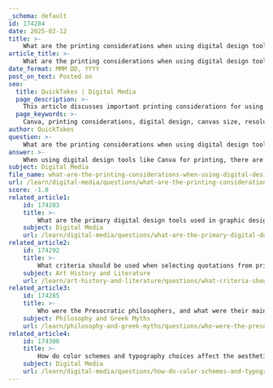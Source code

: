 ```yaml
---
_schema: default
id: 174284
date: 2025-02-12
title: >-
    What are the printing considerations when using digital design tools like Canva?
article_title: >-
    What are the printing considerations when using digital design tools like Canva?
date_format: MMM DD, YYYY
post_on_text: Posted on
seo:
  title: QuickTakes | Digital Media
  page_description: >-
    This article discusses important printing considerations for using digital design tools like Canva, covering aspects such as canvas size, resolution, color mode, file formats, image quality, font compatibility, alignment, and common printing issues.
  page_keywords: >-
    Canva, printing considerations, digital design, canvas size, resolution, color mode, RGB, CMYK, file format, PDF, image quality, fonts, alignment, layout, printing issues, collaboration
author: QuickTakes
question: >-
    What are the printing considerations when using digital design tools like Canva?
answer: >-
    When using digital design tools like Canva for printing, there are several important considerations to ensure that your designs translate well from digital to physical formats. Here are the key factors to keep in mind:\n\n1. **Canvas Size and Resolution**: Always set up your canvas with the final print size in mind. For example, if you are designing a standard flyer, you should create an 8.5 x 11-inch canvas. Additionally, aim for a resolution of 300 DPI (dots per inch) to ensure that your images, text, and graphics are sharp and clear when printed.\n\n2. **Color Mode**: Understand the difference between RGB (Red, Green, Blue) and CMYK (Cyan, Magenta, Yellow, Black) color modes. While RGB is suitable for digital displays, CMYK is preferred for printing as it provides more accurate color reproduction. When selecting colors in Canva, consider using CMYK values to maintain color accuracy in your printed materials.\n\n3. **File Format for Export**: When exporting your design for printing, choose the 'PDF Print' option. This format preserves the highest quality of your design and is specifically optimized for professional printing. It also allows you to include crop marks and bleed, which are essential for ensuring that your design extends to the edge of the paper without any white borders.\n\n4. **Image Quality**: Use high-resolution images (at least 300 DPI) to avoid any blurriness or pixelation in your printed materials. Canva provides a library of print-ready images, but it's always good to double-check the resolution of any images you upload.\n\n5. **Font Considerations**: Ensure that the fonts used in your design are compatible with printing. Avoid using thin fonts or text smaller than 16pt, as these may not print clearly. If you are using custom fonts, consider embedding them or converting text to outlines to prevent font-related issues during printing.\n\n6. **Alignment and Layout**: Utilize grids and guides in Canva to ensure proper alignment of elements in your design. This will help avoid misalignment or cut-off issues when printed.\n\n7. **Common Printing Issues**: Be aware of common pitfalls such as poor print quality due to low-resolution images or incorrect print settings. Always double-check your design for any potential issues before sending it to print.\n\n8. **Collaboration and Feedback**: If you're working on a collaborative project, use Canva's collaboration features to share your design with others for feedback before finalizing it for print.\n\nBy following these considerations, you can create print-ready designs in Canva that look professional and meet your printing needs effectively.
subject: Digital Media
file_name: what-are-the-printing-considerations-when-using-digital-design-tools-like-canva.md
url: /learn/digital-media/questions/what-are-the-printing-considerations-when-using-digital-design-tools-like-canva
score: -1.0
related_article1:
    id: 174283
    title: >-
        What are the primary digital design tools used in graphic design, and how do they differ?
    subject: Digital Media
    url: /learn/digital-media/questions/what-are-the-primary-digital-design-tools-used-in-graphic-design-and-how-do-they-differ
related_article2:
    id: 174292
    title: >-
        What criteria should be used when selecting quotations from primary texts?
    subject: Art History and Literature
    url: /learn/art-history-and-literature/questions/what-criteria-should-be-used-when-selecting-quotations-from-primary-texts
related_article3:
    id: 174285
    title: >-
        Who were the Presocratic philosophers, and what were their main contributions to philosophy?
    subject: Philosophy and Greek Myths
    url: /learn/philosophy-and-greek-myths/questions/who-were-the-presocratic-philosophers-and-what-were-their-main-contributions-to-philosophy
related_article4:
    id: 174300
    title: >-
        How do color schemes and typography choices affect the aesthetic considerations in graphic design?
    subject: Digital Media
    url: /learn/digital-media/questions/how-do-color-schemes-and-typography-choices-affect-the-aesthetic-considerations-in-graphic-design
---
```


&nbsp;